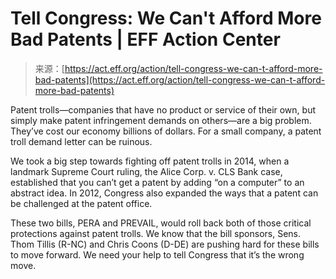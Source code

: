 <!--yml
category: 未分类
date: 2024-05-29 12:32:03
-->

# Tell Congress: We Can't Afford More Bad Patents | EFF Action Center

> 来源：[https://act.eff.org/action/tell-congress-we-can-t-afford-more-bad-patents](https://act.eff.org/action/tell-congress-we-can-t-afford-more-bad-patents)

Patent trolls—companies that have no product or service of their own, but simply make patent infringement demands on others—are a big problem. They’ve cost our economy billions of dollars. For a small company, a patent troll demand letter can be ruinous.

We took a big step towards fighting off patent trolls in 2014, when a landmark Supreme Court ruling, the Alice Corp. v. CLS Bank case, established that you can’t get a patent by adding “on a computer” to an abstract idea. In 2012, Congress also expanded the ways that a patent can be challenged at the patent office.

These two bills, PERA and PREVAIL, would roll back both of those critical protections against patent trolls. We know that the bill sponsors, Sens. Thom Tillis (R-NC) and Chris Coons (D-DE) are pushing hard for these bills to move forward. We need your help to tell Congress that it’s the wrong move.